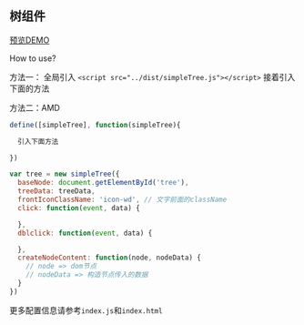 ## 树组件

[预览DEMO](http://shooterblog.site/create-simple-wheels/src/simpleTree/index.html)

How to use?

方法一： 全局引入 `<script src="../dist/simpleTree.js"></script>`
接着引入下面的方法

方法二：AMD

```javascript
define([simpleTree], function(simpleTree){

  引入下面方法

})
```

```javascript
var tree = new simpleTree({
  baseNode: document.getElementById('tree'),
  treeData: treeData,
  frontIconClassName: 'icon-wd', // 文字前面的className
  click: function(event, data) {

  },
  dblclick: function(event, data) {

  },
  createNodeContent: function(node, nodeData) {
    // node => dom节点
    // nodeData => 构造节点传入的数据
  }
})
```

更多配置信息请参考`index.js`和`index.html`
